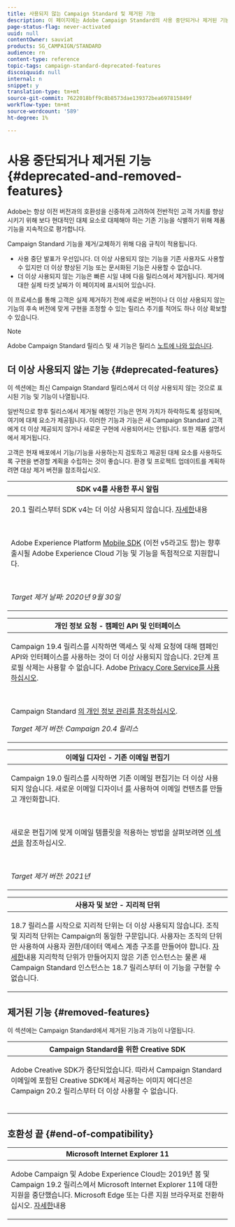 ```yaml
---
title: 사용되지 않는 Campaign Standard 및 제거된 기능
description: 이 페이지에는 Adobe Campaign Standard의 사용 중단되거나 제거된 기능이 나열됩니다.
page-status-flag: never-activated
uuid: null
contentOwner: sauviat
products: SG_CAMPAIGN/STANDARD
audience: rn
content-type: reference
topic-tags: campaign-standard-deprecated-features
discoiquuid: null
internal: n
snippet: y
translation-type: tm+mt
source-git-commit: 7622018bff9c8b8573dae139372bea697815849f
workflow-type: tm+mt
source-wordcount: '589'
ht-degree: 1%

---
```



# 사용 중단되거나 제거된 기능 {#deprecated-and-removed-features}

Adobe는 항상 이전 버전과의 호환성을 신중하게 고려하여 전반적인 고객 가치를 향상시키기 위해 보다 현대적인 대체 요소로 대체해야 하는 기존 기능을 식별하기 위해 제품 기능을 지속적으로 평가합니다.

Campaign Standard 기능을 제거/교체하기 위해 다음 규칙이 적용됩니다.

* 사용 중단 발표가 우선입니다. 더 이상 사용되지 않는 기능을 기존 사용자도 사용할 수 있지만 더 이상 향상된 기능 또는 문서화된 기능은 사용할 수 없습니다.
* 더 이상 사용되지 않는 기능은 빠른 시일 내에 다음 릴리스에서 제거됩니다. 제거에 대한 실제 타겟 날짜가 이 페이지에 표시되어 있습니다.

이 프로세스를 통해 고객은 실제 제거하기 전에 새로운 버전이나 더 이상 사용되지 않는 기능의 후속 버전에 맞게 구현을 조정할 수 있는 릴리스 주기를 적어도 하나 이상 확보할 수 있습니다.

>[!NOTE]
>Adobe Campaign Standard 릴리스 및 새 기능은 릴리스 [노트에 나와 있습니다](../../rn/using/release-notes.md).


## 더 이상 사용되지 않는 기능 {#deprecated-features}

이 섹션에는 최신 Campaign Standard 릴리스에서 더 이상 사용되지 않는 것으로 표시된 기능 및 기능이 나열됩니다.

일반적으로 향후 릴리스에서 제거될 예정인 기능은 먼저 가치가 하락하도록 설정되며, 여기에 대체 요소가 제공됩니다. 이러한 기능과 기능은 새 Campaign Standard 고객에게 더 이상 제공되지 않거나 새로운 구현에 사용되어서는 안됩니다. 또한 제품 설명서에서 제거됩니다.

고객은 현재 배포에서 기능/기능을 사용하는지 검토하고 제공된 대체 요소를 사용하도록 구현을 변경할 계획을 수립하는 것이 좋습니다. 환경 및 프로젝트 업데이트를 계획하려면 대상 제거 버전을 참조하십시오.

<table> 
 <thead> 
  <tr> 
   <th> <strong>SDK v4를 사용한 푸시 알림</strong><br /> </th> 
  </tr> 
 </thead> 
 <tbody> 
  <tr> 
   <td> <p> 20.1 릴리스부터 SDK v4는 더 이상 사용되지 않습니다. <a href="https://aep-sdks.gitbook.io/docs/version-4-sdk-end-of-support-faq">자세한</a>내용</p><br/>
   <p>Adobe Experience Platform <a href="https://aep-sdks.gitbook.io/docs/">Mobile SDK</a> (이전 v5라고도 함)는 향후 출시될 Adobe Experience Cloud 기능 및 기능을 독점적으로 지원합니다.</p></br>
     <p>
     <em>Target 제거 날짜: 2020년 9월 30일</em></p>
     </td> 
  </tr> 
 </tbody> 
</table>
<table> 
 <thead> 
  <tr> 
   <th> <strong>개인 정보 요청 - 캠페인 API 및 인터페이스</strong><br /> </th> 
  </tr> 
 </thead> 
 <tbody> 
  <tr> 
   <td> <p>Campaign 19.4 릴리스를 시작하면 액세스 및 삭제 요청에 대해 캠페인 API와 인터페이스를 사용하는 것이 더 이상 사용되지 않습니다. 2단계 프로필 삭제는 사용할 수 없습니다. Adobe <a href="https://www.adobe.io/apis/experiencecloud/gdpr.html">Privacy Core Service를 사용하십시오</a>.</p></br>
   <p>Campaign Standard <a href="https://helpx.adobe.com/campaign/kb/acs-privacy.html">의 개인 정보 관리를 참조하십시오</a>.</p>
  <p> 
  <em>Target 제거 버전: Campaign 20.4 릴리스</em></p>
   </td> 
  </tr> 
 </tbody> 
</table>

<table> 
 <thead> 
  <tr> 
   <th> <strong>이메일 디자인 - 기존 이메일 편집기</strong><br /> </th> 
  </tr> 
 </thead> 
 <tbody> 
  <tr> 
   <td> <p>Campaign 19.0 릴리스를 시작하면 기존 이메일 편집기는 더 이상 사용되지 않습니다. 새로운 이메일 디자이너 <a href="https://docs.adobe.com/content/help/en/campaign-standard/using/designing-content/designing-content-in-adobe-campaign.html">를</a> 사용하여 이메일 컨텐츠를 만들고 개인화합니다. </p></br>
   <p>새로운 편집기에 맞게 이메일 템플릿을 적용하는 방법을 살펴보려면 <a href="https://docs.adobe.com/content/help/en/campaign-standard/using/designing-content/building-email-content/using-existing-content.html">이 섹션을</a> 참조하십시오.</p></br>
  <p> 
  <em>Target 제거 버전: 2021년</em></p>
   </td> 
  </tr> 
 </tbody> 
</table>

<table> 
 <thead> 
  <tr> 
   <th> <strong>사용자 및 보안 - 지리적 단위</strong><br /> </th> 
  </tr> 
 </thead> 
 <tbody> 
  <tr> 
   <td> <p>18.7 릴리스를 시작으로 지리적 단위는 더 이상 사용되지 않습니다. 조직 및 지리적 단위는 Campaign의 동일한 구문입니다. 사용자는 조직의 단위만 사용하여 사용자 권한/데이터 액세스 계층 구조를 만들어야 합니다. <a href="https://helpx.adobe.com/campaign/standard/administration/using/organizational-units.html">자세한</a>내용 지리학적 단위가 만들어지지 않은 기존 인스턴스는 물론 새 Campaign Standard 인스턴스는 18.7 릴리스부터 이 기능을 구현할 수 없습니다.</p>
   </td> 
  </tr> 
 </tbody> 
</table>

## 제거된 기능 {#removed-features}

이 섹션에는 Campaign Standard에서 제거된 기능과 기능이 나열됩니다.

<table> 
 <thead> 
  <tr> 
   <th> <strong>Campaign Standard을 위한 Creative SDK</strong><br /> </th> 
  </tr> 
 </thead> 
 <tbody> 
  <tr> 
   <td> <p>Adobe Creative SDK가 중단되었습니다. 따라서 Campaign Standard 이메일에 포함된 Creative SDK에서 제공하는 이미지 에디션은 Campaign 20.2 릴리스부터 더 이상 사용할 수 없습니다.</p></br>
   </td> 
  </tr> 
 </tbody> 
</table>

## 호환성 끝 {#end-of-compatibility}

<table> 
 <thead> 
  <tr> 
   <th> <strong>Microsoft Internet Explorer 11</strong><br /> </th> 
  </tr> 
 </thead> 
 <tbody> 
  <tr> 
   <td> <p>Adobe Campaign 및 Adobe Experience Cloud는 2019년 봄 및 Campaign 19.2 릴리스에서 Microsoft Internet Explorer 11에 대한 지원을 중단했습니다. Microsoft Edge 또는 다른 지원 브라우저로 전환하십시오. <a href="https://docs.adobe.com/content/help/en/campaign-standard/using/administrating/about-configuration-guidelines.html#compatible-browsers">자세한</a>내용</p>
   </td> 
  </tr> 
 </tbody> 
</table>
